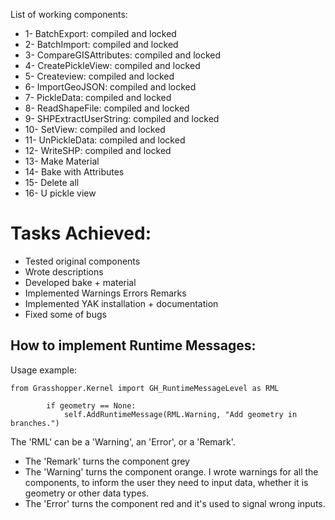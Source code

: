 List of working components:
* 1- BatchExport: compiled and locked
* 2- BatchImport: compiled and locked
* 3- CompareGISAttributes: compiled and locked
* 4- CreatePickleView: compiled and locked 
* 5- Createview: compiled and locked
* 6- ImportGeoJSON: compiled and locked 
* 7- PickleData: compiled and locked
* 8- ReadShapeFile: compiled and locked
* 9- SHPExtractUserString: compiled and locked
* 10- SetView: compiled and locked
* 11- UnPickleData: compiled and locked
* 12- WriteSHP: compiled and locked
* 13- Make Material
* 14- Bake with Attributes
* 15- Delete all
* 16- U pickle view

# Tasks Achieved:
* Tested original components
* Wrote descriptions 
* Developed bake + material
* Implemented Warnings Errors Remarks 
* Implemented YAK installation + documentation
* Fixed some of bugs  

## How to implement Runtime Messages: 

Usage example:

```
from Grasshopper.Kernel import GH_RuntimeMessageLevel as RML

        if geometry == None:
            self.AddRuntimeMessage(RML.Warning, "Add geometry in branches.")
```
The 'RML' can be a 'Warning', an 'Error', or a 'Remark'.
* The 'Remark' turns the component grey
* The 'Warning' turns the component orange. I wrote warnings for all the components, to inform the user they need to input data, whether it is geometry or other data types.
* The 'Error' turns the component red and it's used to signal wrong inputs.
